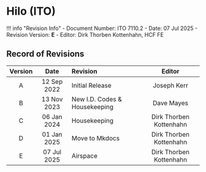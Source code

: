 # Hilo (ITO)

!!! info "Revision Info"
    - Document Number: ITO 7110.2
    - Date: 07 Jul 2025
    - Revision Version: **E**
    - Editor: Dirk Thorben Kottenhahn, HCF FE

## Record of Revisions

| Version | Date | Revision | Editor |
|:---:|:---:|:---|:---:|
| A | 12 Sep 2022 | Initial Release | Joseph Kerr |
| B | 13 Nov 2023 | New I.D. Codes & Housekeeping | Dave Mayes |
| C | 06 Jan 2024 | Housekeeping | Dirk Thorben Kottenhahn |
| D | 01 Jan 2025 | Move to Mkdocs | Dirk Thorben Kottenhahn |
| E | 07 Jul 2025 | Airspace | Dirk Thorben Kottenhahn |
